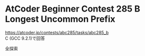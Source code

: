 # AtCoder Beginner Contest 285 B Longest Uncommon Prefix  
https://atcoder.jp/contests/abc285/tasks/abc285_b  
C (GCC 9.2.1)で回答  

全探索
